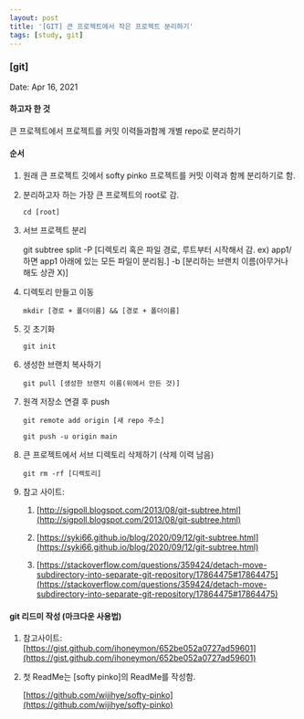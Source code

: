 ```yaml
---
layout: post
title: '[GIT] 큰 프로젝트에서 작은 프로젝트 분리하기'
tags: [study, git]
---
```


### [git]

Date: Apr 16, 2021

#### 하고자 한 것

큰 프로젝트에서 프로젝트를 커밋 이력들과함께 개별 repo로 분리하기

#### 순서

1. 원래 큰 프로젝트 깃에서 softy pinko 프로젝트를 커밋 이력과 함께 분리하기로 함.

2. 분리하고자 하는 가장 큰 프로젝트의 root로 감.

   `cd [root]`

3. 서브 프로젝트 분리

   git subtree split -P [디렉토리 혹은 파일 경로, 루트부터 시작해서 감. ex) app1/ 하면 app1 아래에 있는 모든 파일이 분리됨.] -b [분리하는 브랜치 이름(아무거나 해도 상관 X)]

4. 디렉토리 만들고 이동

   `mkdir [경로 + 폴더이름] && [경로 + 폴더이름]`

5. 깃 초기화

   `git init`

6. 생성한 브랜치 복사하기

   `git pull [생성한 브랜치 이름(위에서 만든 것)]`

7. 원격 저장소 연결 후 push

   `git remote add origin [새 repo 주소]`

   `git push -u origin main`

8. 큰 프로젝트에서 서브 디렉토리 삭제하기 (삭제 이력 남음)

   `git rm -rf [디렉토리]`

9. 참고 사이트:

   1. [http://sigpoll.blogspot.com/2013/08/git-subtree.html](http://sigpoll.blogspot.com/2013/08/git-subtree.html)

   2. [https://syki66.github.io/blog/2020/09/12/git-subtree.html](https://syki66.github.io/blog/2020/09/12/git-subtree.html)

   3. [https://stackoverflow.com/questions/359424/detach-move-subdirectory-into-separate-git-repository/17864475#17864475](https://stackoverflow.com/questions/359424/detach-move-subdirectory-into-separate-git-repository/17864475#17864475)

#### git 리드미 작성 (마크다운 사용법)

1. 참고사이트: [https://gist.github.com/ihoneymon/652be052a0727ad59601](https://gist.github.com/ihoneymon/652be052a0727ad59601)

2. 첫 ReadMe는 [softy pinko]의 ReadMe를 작성함.

   [https://github.com/wijihye/softy-pinko](https://github.com/wijihye/softy-pinko)
